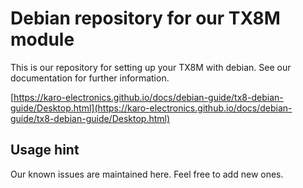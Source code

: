 # Debian repository for our TX8M module
This is our repository for setting up your TX8M with debian. See our documentation for further information.

[https://karo-electronics.github.io/docs/debian-guide/tx8-debian-guide/Desktop.html](https://karo-electronics.github.io/docs/debian-guide/tx8-debian-guide/Desktop.html)

## Usage hint
Our known issues are maintained here. Feel free to add new ones.
